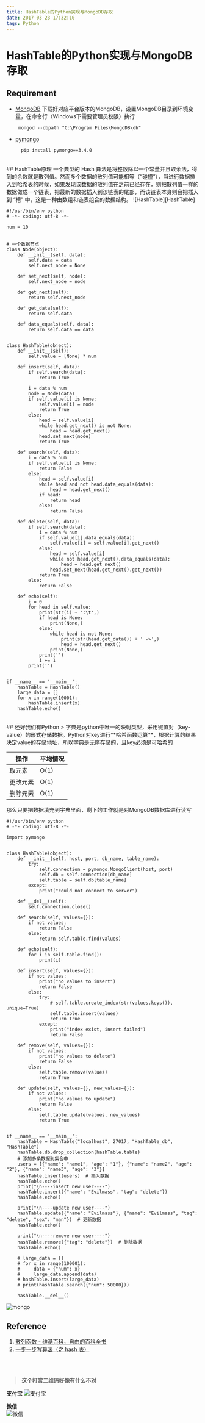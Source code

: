 ```yaml
---
title: HashTable的Python实现与MongoDB存取
date: 2017-03-23 17:32:10
tags: Python
---
```

# HashTable的Python实现与MongoDB存取

## Requirement
*  [MongoDB][MongoDB]
下载好对应平台版本的MongoDB，设置MongoDB目录到环境变量，在命令行（Windows下需要管理员权限）执行

        mongod --dbpath "C:\Program Files\MongoDB\db"
        
* [pymongo][pymongo]

        pip install pymongo==3.4.0
<br>
## HashTable原理
一个典型的 Hash 算法是将整数除以一个常量并且取余法，得到的余数就是散列值。然而多个数据的散列值可能相等（“碰撞”），当进行数据插入到哈希表的时候，如果发现该数据的散列值在之前已经存在，则把散列值一样的数据做成一个链表，把最新的数据插入到该链表的尾部，而该链表本身则会把插入到 “槽” 中，这是一种由数组和链表组合的数据结构。
![HashTable][HashTable]

    #!/usr/bin/env python
    # -*- coding: utf-8 -*-
    
    num = 10
    
    
    # 一个数据节点
    class Node(object):
        def __init__(self, data):
            self.data = data
            self.next_node = None
    
        def set_next(self, node):
            self.next_node = node
    
        def get_next(self):
            return self.next_node
    
        def get_data(self):
            return self.data
    
        def data_equals(self, data):
            return self.data == data
    
    
    class HashTable(object):
        def __init__(self):
            self.value = [None] * num
    
        def insert(self, data):
            if self.search(data):
                return True
    
            i = data % num
            node = Node(data)
            if self.value[i] is None:
                self.value[i] = node
                return True
            else:
                head = self.value[i]
                while head.get_next() is not None:
                    head = head.get_next()
                head.set_next(node)
                return True
    
        def search(self, data):
            i = data % num
            if self.value[i] is None:
                return False
            else:
                head = self.value[i]
                while head and not head.data_equals(data):
                    head = head.get_next()
                if head:
                    return head
                else:
                    return False
    
        def delete(self, data):
            if self.search(data):
                i = data % num
                if self.value[i].data_equals(data):
                    self.value[i] = self.value[i].get_next()
                else:
                    head = self.value[i]
                    while not head.get_next().data_equals(data):
                        head = head.get_next()
                    head.set_next(head.get_next().get_next())
                return True
            else:
                return False
    
        def echo(self):
            i = 0
            for head in self.value:
                print(str(i) + ':\t',)
                if head is None:
                    print(None,)
                else:
                    while head is not None:
                        print(str(head.get_data()) + ' ->',)
                        head = head.get_next()
                    print(None,)
                print('')
                i += 1
            print('')
    
    
    if __name__ == '__main__':
        hashTable = HashTable()
        large_data = []
        for x in range(10001):
            hashTable.insert(x)
        hashTable.echo()

<br>
## 还好我们有Python
> 字典是python中唯一的映射类型，采用键值对（key-value）的形式存储数据。Python对key进行**哈希函数运算**，根据计算的结果决定value的存储地址，所以字典是无序存储的，且key必须是可哈希的
    
| 操作          | 平均情况 |
|---------------|----------|
| 取元素        | O(1)     |
| 更改元素      | O(1)     |
| 删除元素      | O(1)     |

那么只要把数据填充到字典里面，剩下的工作就是对MongoDB数据库进行读写

    #!/usr/bin/env python
    # -*- coding: utf-8 -*-
    
    import pymongo
    
    
    class HashTable(object):
        def __init__(self, host, port, db_name, table_name):
            try:
                self.connection = pymongo.MongoClient(host, port)
                self.db = self.connection[db_name]
                self.table = self.db[table_name]
            except:
                print("could not connect to server")
    
        def __del__(self):
            self.connection.close()
    
        def search(self, values={}):
            if not values:
                return False
            else:
                return self.table.find(values)
    
        def echo(self):
            for i in self.table.find():
                print(i)
    
        def insert(self, values={}):
            if not values:
                print("no values to insert")
                return False
            else:
                try:
                    # self.table.create_index(str(values.keys()), unique=True)
                    self.table.insert(values)
                    return True
                except:
                    print("index exist, insert failed")
                    return False
    
        def remove(self, values={}):
            if not values:
                print("no values to delete")
                return False
            else:
                self.table.remove(values)
                return True
    
        def update(self, values={}, new_values={}):
            if not values:
                print("no values to update")
                return False
            else:
                self.table.update(values, new_values)
                return True
    
    
    if __name__ == '__main__':
        hashTable = HashTable("localhost", 27017, "HashTable_db", "HashTable")
        hashTable.db.drop_collection(hashTable.table)
        # 添加多条数据到集合中
        users = [{"name": "name1", "age": "1"}, {"name": "name2", "age": "2"}, {"name": "name3", "age": "3"}]
        hashTable.insert(users)  # 插入数据
        hashTable.echo()
        print("\n----insert new user----")
        hashTable.insert({"name": "Evilmass", "tag": "delete"})
        hashTable.echo()
    
        print("\n----update new user----")
        hashTable.update({"name": "Evilmass"}, {"name": "Evilmass", "tag": "delete", "sex": "man"})  # 更新数据
        hashTable.echo()
    
        print("\n----remove new user----")
        hashTable.remove({"tag": "delete"})  # 删除数据
        hashTable.echo()
    
        # large_data = []
        # for x in range(100001):
        #     data = {"num": x}
        #     large_data.append(data)
        # hashTable.insert(large_data)
        # print(hashTable.search({"num": 50000}))
    
        hashTable.__del__()

![mongo][mongo]
<br>
## Reference

1. [散列函数 - 维基百科，自由的百科全书][1]
2. [一步一步写算法（之 hash 表）][2]

<br><br>
> **这个打赏二维码好像有什么不对**

**支付宝** 
![支付宝][支付宝]

**微信**  
![微信][微信]

[支付宝]: https://of4jd0bcc.qnssl.com/Blog/%E6%89%93%E8%B5%8F/alipay/shakalaka_ailipay.gif?imageView2/1/w/200/h/200

[微信]: https://of4jd0bcc.qnssl.com/Blog/%E6%89%93%E8%B5%8F/wechat/%E9%85%9A%E9%85%9E%E7%93%9C_wechat.gif?imageView2/1/w/200/h/200
[1]: https://zh.wikipedia.org/wiki/%E6%95%A3%E5%88%97%E5%87%BD%E6%95%B8
[2]: http://blog.csdn.net/feixiaoxing/article/details/6885657
[HashTable]: https://of4jd0bcc.qnssl.com/%E6%9D%82/HashTable.png
[mongo]: https://of4jd0bcc.qnssl.com/%E6%9D%82/mongodb.png
[MongoDB]: https://www.mongodb.com/download-center#community
[pymongo]: https://pypi.python.org/pypi/pymongo/3.4.0